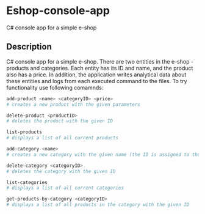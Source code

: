 # Eshop-console-app
C# console app for a simple e-shop

## Description
C# console app for a simple e-shop. There are two entities in the e-shop - products and categories. Each entity has its ID and name, and the product also has a price. In addition, the application writes analytical data about these entities and logs from each executed command to the files. To try functionality use following comamnds:

```bash
add-product <name> <categoryID> <price>
# creates a new product with the given parameters

delete-product <productID>
# deletes the product with the given ID

list-products
# displays a list of all current products

add-category <name>
# creates a new category with the given name (the ID is assigned to the category itself)

delete-category <categoryID>
# deletes the category with the given ID

list-categories
# displays a list of all current categories

get-products-by-category <categoryID>
# displays a list of all products in the category with the given ID
```
